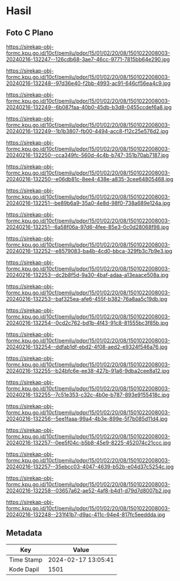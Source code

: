 # Hasil

## Foto C Plano

https://sirekap-obj-formc.kpu.go.id/10cf/pemilu/pdpr/15/01/02/20/08/1501022008003-20240216-132247--126cdb68-3ae7-46cc-9771-7815bb64e290.jpg

https://sirekap-obj-formc.kpu.go.id/10cf/pemilu/pdpr/15/01/02/20/08/1501022008003-20240216-132248--97d36e40-f2bb-4993-ac91-646cf56ea4c9.jpg

https://sirekap-obj-formc.kpu.go.id/10cf/pemilu/pdpr/15/01/02/20/08/1501022008003-20240216-132249--6b087faa-40b0-45db-b3d8-0455ccdef6a8.jpg

https://sirekap-obj-formc.kpu.go.id/10cf/pemilu/pdpr/15/01/02/20/08/1501022008003-20240216-132249--1b1b3807-fb00-4494-acc8-f12c25e576d2.jpg

https://sirekap-obj-formc.kpu.go.id/10cf/pemilu/pdpr/15/01/02/20/08/1501022008003-20240216-132250--cca349fc-560d-4c4b-b747-351b70ab7187.jpg

https://sirekap-obj-formc.kpu.go.id/10cf/pemilu/pdpr/15/01/02/20/08/1501022008003-20240216-132250--e06db81c-8ee4-438e-a835-3cee64805468.jpg

https://sirekap-obj-formc.kpu.go.id/10cf/pemilu/pdpr/15/01/02/20/08/1501022008003-20240216-132251--be89b6a9-35a0-4e8d-98f0-738a689e124a.jpg

https://sirekap-obj-formc.kpu.go.id/10cf/pemilu/pdpr/15/01/02/20/08/1501022008003-20240216-132251--6a58f06a-97d6-4fee-85e3-0c0d28068f98.jpg

https://sirekap-obj-formc.kpu.go.id/10cf/pemilu/pdpr/15/01/02/20/08/1501022008003-20240216-132252--e8579083-ba4b-4cd0-bbca-329fb3c7b9e3.jpg

https://sirekap-obj-formc.kpu.go.id/10cf/pemilu/pdpr/15/01/02/20/08/1501022008003-20240216-132253--dc2b8f5d-9a30-4baf-adaa-a13eaace508a.jpg

https://sirekap-obj-formc.kpu.go.id/10cf/pemilu/pdpr/15/01/02/20/08/1501022008003-20240216-132253--baf325ea-afe6-455f-b382-76a8aa5c19db.jpg

https://sirekap-obj-formc.kpu.go.id/10cf/pemilu/pdpr/15/01/02/20/08/1501022008003-20240216-132254--0cd2c762-bd1b-4f43-91c8-81555bc3f85b.jpg

https://sirekap-obj-formc.kpu.go.id/10cf/pemilu/pdpr/15/01/02/20/08/1501022008003-20240216-132254--ddfab1df-ebd2-4f08-aed2-e9324f546a76.jpg

https://sirekap-obj-formc.kpu.go.id/10cf/pemilu/pdpr/15/01/02/20/08/1501022008003-20240216-132255--b24bfc6e-ee38-427b-91a6-9dba2cee8a12.jpg

https://sirekap-obj-formc.kpu.go.id/10cf/pemilu/pdpr/15/01/02/20/08/1501022008003-20240216-132255--7c51e353-c32c-4b0e-b787-893e9155418c.jpg

https://sirekap-obj-formc.kpu.go.id/10cf/pemilu/pdpr/15/01/02/20/08/1501022008003-20240216-132256--5ee1faaa-99a4-4b3e-899e-5f7b085d11d4.jpg

https://sirekap-obj-formc.kpu.go.id/10cf/pemilu/pdpr/15/01/02/20/08/1501022008003-20240216-132257--0ee5f04c-b5b8-45e9-8225-452074c21ccc.jpg

https://sirekap-obj-formc.kpu.go.id/10cf/pemilu/pdpr/15/01/02/20/08/1501022008003-20240216-132257--35ebcc03-4047-4639-b52b-e04d37c5254c.jpg

https://sirekap-obj-formc.kpu.go.id/10cf/pemilu/pdpr/15/01/02/20/08/1501022008003-20240216-132258--03657a62-ae52-4af8-b4d1-d79d7d8007b2.jpg

https://sirekap-obj-formc.kpu.go.id/10cf/pemilu/pdpr/15/01/02/20/08/1501022008003-20240216-132248--231f41b7-d9ac-411c-94e4-817fc5eeddda.jpg


## Metadata

| Key        | Value               |
| ---------- | ------------------- |
| Time Stamp | 2024-02-17 13:05:41 |
| Kode Dapil | 1501                |



